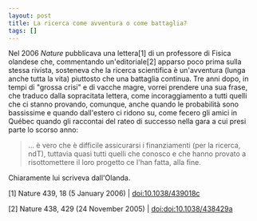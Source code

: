 ```yaml
---
layout: post
title: La ricerca come avventura o come battaglia?
tags: []
---
```


Nel 2006 *Nature* pubblicava una lettera[1] di un professore di Fisica olandese che, commentando un'editoriale[2] apparso poco prima sulla stessa rivista, sosteneva che la ricerca scientifica è un'avventura (lunga anche tutta la vita) piuttosto che una battaglia continua. Tre anni dopo, in tempi di "grossa crisi" e di vacche magre, vorrei prendere una sua frase, che traduco dalla sopracitata lettera, come incoraggiamento a tutti quelli che ci stanno provando, comunque, anche quando le probabilità sono bassissime e quando dall'estero ci ridono su, come fecero gli amici in Québec quando gli raccontai del rateo di successo nella gara a cui presi parte lo scorso anno:

> ... è vero che è difficile assicurarsi i finanziamenti (per la ricerca, ndT), tuttavia quasi tutti quelli che conosco e che hanno provato a risottomettere il loro progetto ce l'han fatta, alla fine.

Chiaramente lui scriveva dall'Olanda.

[1] Nature 439, 18 (5 January 2006) | [doi:10.1038/439018c](http:/.dx.doi.org/doi:10.1038/439018c)

[2] Nature 438, 429 (24 November 2005) | [doi:doi:10.1038/438429a](http:/.dx.doi.org/doi:doi:10.1038/438429a)
